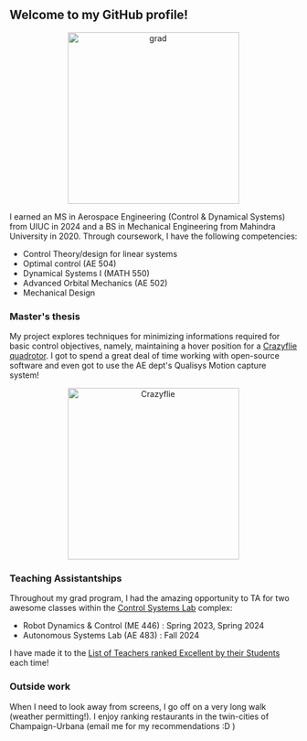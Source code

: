 ## Welcome to my GitHub profile!

<p align="center">
  <img src=https://github.com/NageshEranki/NageshEranki/assets/28665953/abeaa9c6-aec2-491e-8c51-4044252f9f4b alt="grad" width="300"/>
</p>

I earned an MS in Aerospace Engineering (Control & Dynamical Systems) from UIUC in 2024 and a BS in Mechanical Engineering from Mahindra University in 2020. Through coursework, I have the following competencies:
  - Control Theory/design for linear systems
  - Optimal control (AE 504)
  - Dynamical Systems I (MATH 550)
  - Advanced Orbital Mechanics (AE 502)
  - Mechanical Design

### Master's thesis

My project explores techniques for minimizing informations required for basic control objectives, namely, maintaining a hover position for a [Crazyflie quadrotor](https://github.com/bitcraze/crazyflie-firmware). I got to spend a great deal of time working with open-source software and even got to use the AE dept's Qualisys Motion capture system!

<p align="center">
  <img src=https://github.com/NageshEranki/NageshEranki/assets/28665953/fb9f29a7-eab6-4247-add6-d1ab2b002afa alt="Crazyflie" width
="300"/>

### Teaching Assistantships

Throughout my grad program, I had the amazing opportunity to TA for two awesome classes within the [Control Systems Lab](https://coecsl.ece.illinois.edu) complex:
  -  Robot Dynamics & Control (ME 446) :  Spring 2023, Spring 2024
  -  Autonomous Systems Lab (AE 483) :  Fall 2024

I have made it to the [List of Teachers ranked Excellent by their Students](https://citl.illinois.edu/citl-101/measurement-evaluation/teaching-evaluation/teaching-evaluations-(ices)/teachers-ranked-as-excellent) each time!

### Outside work

When I need to look away from screens, I go off on a very long walk (weather permitting!). I enjoy ranking restaurants in the twin-cities of Champaign-Urbana (email me for my recommendations :D )
